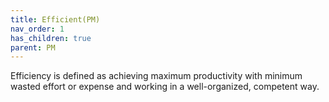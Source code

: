 ```yaml
---
title: Efficient(PM)
nav_order: 1
has_children: true
parent: PM
---
```

Efficiency is defined as achieving maximum productivity with minimum wasted effort or expense and working in a well-organized, competent way.
